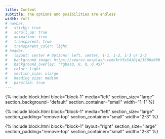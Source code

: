 ```yaml
---
title: Content
subtitle: The options and posibilities are endless
width: full
# navbar:
#   sticky: true
#   scroll_up: true
#   animation: true
#   transparent: true
#   transparent_color: light
# header:
#   layout: center # Options: left, center, 1-1, 1-2, 1-3 or 2-3
#   background_image: https://source.unsplash.com/krV5aS4jDjA/1600x600
#   background_overlay: "rgba(0, 0, 0, 0.45)"
#   color: light
#   section_size: xlarge
#   heading_size: medium
#   parallax: true
---
```


{% include block.html 
  block="block-1" 
  media="left" 
  section_size="large"
  section_background="default"
  section_container="small"
  width="1-1"
%}

{% include block.html 
  block="block-1" 
  media="left" 
  section_size="large"
  section_padding="remove-top"
  section_container="small"
  width="2-3"
%}

{% include block.html 
  block="block-1" 
  layout="right" 
  section_size="large"
  section_padding="remove-top"
  section_container="small"
  width="2-3"
%}
